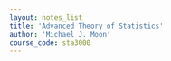 ```yaml
---
layout: notes_list
title: 'Advanced Theory of Statistics'
author: 'Michael J. Moon'
course_code: sta3000
---
```

